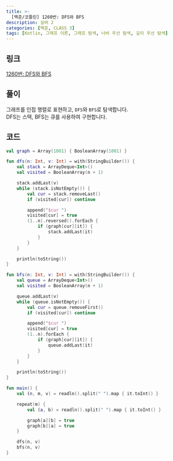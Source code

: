 ```yaml
---
title: >-
  [백준/코틀린] 1260번: DFS와 BFS
description: 실버 2
categories: [백준, CLASS 3]
tags: [Kotlin, 그래프 이론, 그래프 탐색, 너비 우선 탐색, 깊이 우선 탐색]
---
```


## 링크
[1260번: DFS와 BFS](https://www.acmicpc.net/problem/1260)

## 풀이
그래프를 <span class="txt_bg">인접 행렬</span>로 표현하고, `DFS`와 `BFS`로 탐색합니다.\
<span class="txt_bg">DFS는 스택, BFS는 큐를 사용하여 구현합니다.</span>

## 코드
```kotlin
val graph = Array(1001) { BooleanArray(1001) }

fun dfs(n: Int, v: Int) = with(StringBuilder()) {
    val stack = ArrayDeque<Int>()
    val visited = BooleanArray(n + 1)

    stack.addLast(v)
    while (stack.isNotEmpty()) {
        val cur = stack.removeLast()
        if (visited[cur]) continue

        append("$cur ")
        visited[cur] = true
        (1..n).reversed().forEach {
            if (graph[cur][it]) {
                stack.addLast(it)
            }
        }
    }

    println(toString())
}

fun bfs(n: Int, v: Int) = with(StringBuilder()) {
    val queue = ArrayDeque<Int>()
    val visited = BooleanArray(n + 1)

    queue.addLast(v)
    while (queue.isNotEmpty()) {
        val cur = queue.removeFirst()
        if (visited[cur]) continue

        append("$cur ")
        visited[cur] = true
        (1..n).forEach {
            if (graph[cur][it]) {
                queue.addLast(it)
            }
        }
    }

    println(toString())
}

fun main() {
    val (n, m, v) = readln().split(" ").map { it.toInt() }

    repeat(m) {
        val (a, b) = readln().split(" ").map { it.toInt() }

        graph[a][b] = true
        graph[b][a] = true
    }

    dfs(n, v)
    bfs(n, v)
}

```
